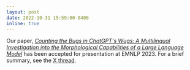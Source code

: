 ```yaml
---
layout: post
date: 2022-10-31 15:59:00-0400
inline: true
---
```

Our paper, [_Counting the Bugs in ChatGPT's Wugs: A Multilingual Investigation into the Morphological Capabilities of a Large Language Model_](https://arxiv.org/abs/2310.15113) has been accepted for presentation at EMNLP 2023. For a brief summary, see the [X thread](https://x.com/LAWeissweiler/status/1719370120034705547?s=20).
